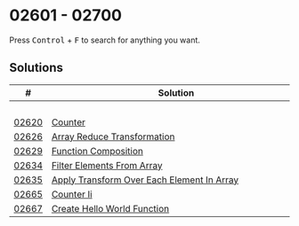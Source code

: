 # 02601 - 02700

Press <kbd>Control</kbd> + <kbd>F</kbd> to search for anything you want.

## Solutions
| # | Solution | Topic | Difficulty |
| --- | --- | --- | --- |
| | &emsp;&emsp;&emsp;&emsp;&emsp;&emsp;&emsp;&emsp;&emsp;&emsp;&emsp;&emsp;&emsp;&emsp;&emsp;&emsp;&emsp;&emsp;&emsp;&emsp;&emsp;&emsp;&emsp;&emsp;&emsp;&emsp;&emsp;&emsp; | &emsp;&emsp;&emsp;&emsp;&emsp;&emsp;&emsp;&emsp;&emsp;&emsp; | |  
| [02620](https://leetcode.com/problems/counter/) | [Counter](02620-counter.ts) | `Typescript` | Easy |  
| [02626](https://leetcode.com/problems/array-reduce-transformation/) | [Array Reduce Transformation](02626-array-reduce-transformation.ts) | `Typescript` | Easy |  
| [02629](https://leetcode.com/problems/function-composition/) | [Function Composition](02629-function-composition.ts) | `Typescript` | Easy |  
| [02634](https://leetcode.com/problems/filter-elements-from-array/) | [Filter Elements From Array](02634-filter-elements-from-array.ts) | `Typescript` | Easy |  
| [02635](https://leetcode.com/problems/apply-transform-over-each-element-in-array/) | [Apply Transform Over Each Element In Array](02635-apply-transform-over-each-element-in-array.ts) | `Typescript` | Easy |  
| [02665](https://leetcode.com/problems/counter-ii/) | [Counter Ii](02665-counter-ii.ts) | `Typescript` | Easy |  
| [02667](https://leetcode.com/problems/create-hello-world-function/) | [Create Hello World Function](02667-create-hello-world-function.ts) | `Typescript` | Easy |  